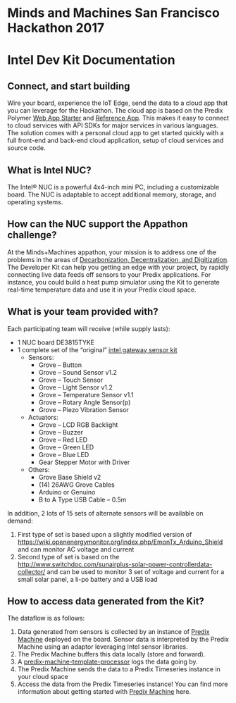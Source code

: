 # Minds and Machines San Francisco Hackathon 2017
# Intel Dev Kit Documentation

## Connect, and start building

Wire your board, experience the IoT Edge, send the data to a cloud app that you can leverage for the Hackathon. The cloud app is based on the Predix Polymer [Web App Starter](https://www.predix.io/resources/tutorials/journey.html#2100) and [Reference App](https://www.predix.io/services/starter-pack.html?id=1224). This makes it easy to connect to cloud services with API SDKs for major services in various languages.
The solution comes with a personal cloud app to get started quickly with a full front-end and back-end cloud application, setup of cloud services and source code.

## What is Intel NUC?
The Intel® NUC is a powerful 4x4-inch mini PC, including a customizable board. The NUC is adaptable to accept additional memory, storage, and operating systems.

## How can the NUC support the Appathon challenge?

At the Minds+Machines appathon, your mission is to address one of the problems in the areas of [Decarbonization, Decentralization, and Digitization](https://mmsf17.devpost.com/). The Developer Kit can help you getting an edge with your project, by rapidly connecting live data feeds off sensors to your Predix applications. For instance, you could build a heat pump simulator using the Kit to generate real-time temperature data and use it in your Predix cloud space.

## What is your team provided with?

Each participating team will receive (while supply lasts):

- 1 NUC board DE3815TYKE
- 1 complete set of the “original” [intel gateway sensor kit](https://www.seeedstudio.com/Grove-IoT-Commercial-Gateway-Kit-p-2724.html)
  - Sensors:
    - Grove – Button
    - Grove – Sound Sensor v1.2
    - Grove – Touch Sensor
    - Grove – Light Sensor v1.2
    - Grove – Temperature Sensor v1.1
    - Grove – Rotary Angle Sensor(p)
    - Grove – Piezo Vibration Sensor
  - Actuators:
    - Grove – LCD RGB Backlight
    - Grove – Buzzer
    - Grove – Red LED
    - Grove – Green LED
    - Grove – Blue LED
    - Gear Stepper Motor with Driver
  - Others:
    - Grove Base Shield v2
    - (14) 26AWG Grove Cables
    - Arduino or Genuino
    - B to A Type USB Cable – 0.5m


In addition, 2 lots of 15 sets of alternate sensors will be available on demand:
1.	First type of set is based upon a slightly modified version of https://wiki.openenergymonitor.org/index.php/EmonTx_Arduino_Shield and can monitor AC voltage and current
2.	Second type of set is based on the http://www.switchdoc.com/sunairplus-solar-power-controllerdata-collector/ and can be used to monitor 3 set of voltage and current for a small solar panel, a li-po battery and a USB load

## How to access data generated from the Kit?

The dataflow is as follows:
1.	Data generated from sensors is collected by an instance of [Predix Machine](https://docs.predix.io/en/content/service/edge_software_and_services/machine/predix-machine-overview) deployed on the board. Sensor data is interpreted by the Predix Machine using an adaptor leveraging Intel sensor libraries.
2.	The Predix Machine buffers this data locally (store and forward).
3.	A [predix-machine-template-processor](https://github.com/PredixDev/predix-machine-template-processor) logs the data going by. 
4.	The Predix Machine sends the data to a Predix Timeseries instance in your cloud space
5.	Access the data from the Predix Timeseries instance!
You can find more information about getting started with [Predix Machine](https://www.predix.io/resources/tutorials/journey.html#Edge) here.


